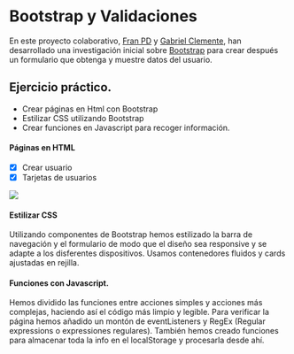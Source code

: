 # Bootstrap y Validaciones

En este proyecto colaborativo, [Fran PD](https://github.com/franpd8) y [Gabriel Clemente](https://github.com/gabriel19971029), han desarrollado una investigación inicial sobre [Bootstrap](https://getbootstrap.com/) para crear después un formulario que obtenga y muestre datos del usuario.

## Ejercicio práctico.
- Crear páginas en Html con Bootstrap
- Estilizar CSS utilizando Bootstrap
- Crear funciones en Javascript para recoger información.

#### Páginas en HTML

- [x]  Crear usuario
- [x]  Tarjetas de usuarios

<img src="https://i.imgur.com/HFh5829.png" >

#### Estilizar CSS

Utilizando componentes de Bootstrap hemos estilizado la barra de navegación y el formulario de modo que el diseño sea responsive y se adapte a los disferentes dispositivos.  Usamos contenedores fluidos y cards ajustadas en rejilla.

#### Funciones con Javascript.

Hemos dividido las funciones entre acciones simples y acciones más complejas, haciendo así el código más limpio y legible. Para verificar la página hemos añadido un montón de eventListeners y RegEx (Regular expressions o expressiones regulares). También hemos creado funciones para almacenar toda la info en el localStorage y procesarla desde ahí. 
